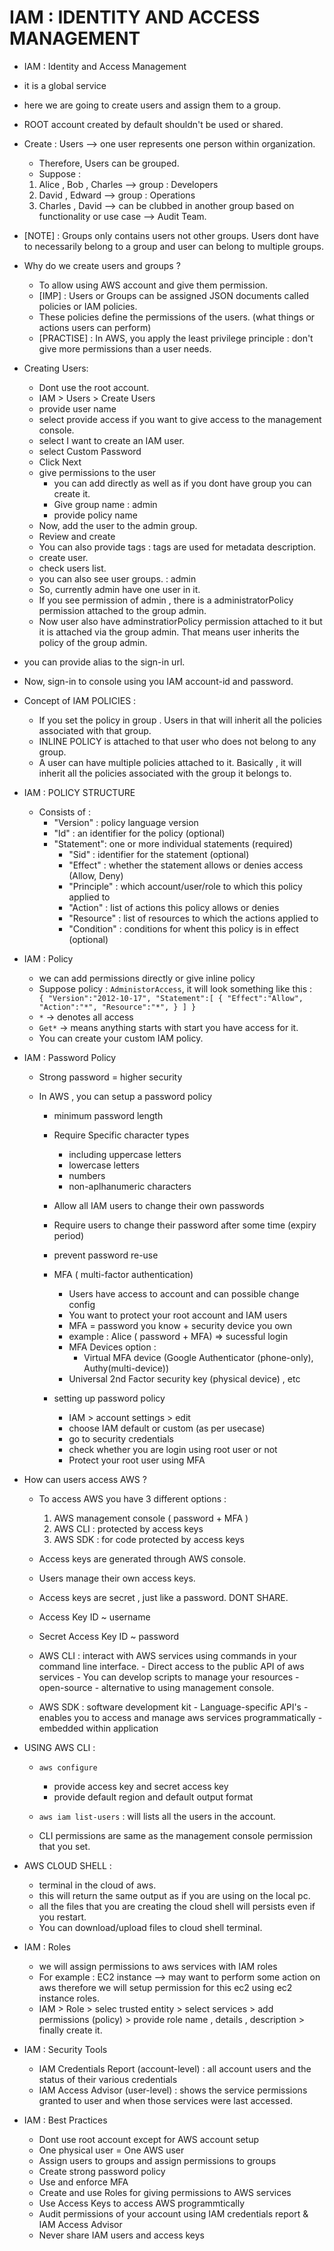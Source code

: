 # IAM : IDENTITY AND ACCESS MANAGEMENT

- IAM : Identity and Access Management
- it is a global service
- here we are going to create users and assign them to a group.
- ROOT account created by default shouldn't be used or shared.
- Create : Users --> one user represents one person within organization.

  - Therefore, Users can be grouped.
  - Suppose :

  1. Alice , Bob , Charles --> group : Developers
  2. David , Edward --> group : Operations
  3. Charles , David --> can be clubbed in another group based on functionality or use case --> Audit Team.

- [NOTE] : Groups only contains users not other groups. Users dont have to necessarily belong to a group and user can belong to multiple groups.

- Why do we create users and groups ?

  - To allow using AWS account and give them permission.
  - [IMP] : Users or Groups can be assigned JSON documents called policies or IAM policies.
  - These policies define the permissions of the users. (what things or actions users can perform)
  - [PRACTISE] : In AWS, you apply the least privilege principle : don't give more permissions than a user needs.

- Creating Users:

  - Dont use the root account.
  - IAM > Users > Create Users
  - provide user name
  - select provide access if you want to give access to the management console.
  - select I want to create an IAM user.
  - select Custom Password
  - Click Next
  - give permissions to the user
    - you can add directly as well as if you dont have group you can create it.
    - Give group name : admin
    - provide policy name
  - Now, add the user to the admin group.
  - Review and create
  - You can also provide tags : tags are used for metadata description.
  - create user.
  - check users list.
  - you can also see user groups. : admin
  - So, currently admin have one user in it.
  - If you see permission of admin , there is a administratorPolicy permission attached to the group admin.
  - Now user also have adminstratiorPolicy permission attached to it but it is attached via the group admin. That means user inherits the policy of the group admin.

- you can provide alias to the sign-in url.
- Now, sign-in to console using you IAM account-id and password.

- Concept of IAM POLICIES :

  - If you set the policy in group . Users in that will inherit all the policies associated with that group.
  - INLINE POLICY is attached to that user who does not belong to any group.
  - A user can have multiple policies attached to it. Basically , it will inherit all the policies associated with the group it belongs to.

- IAM : POLICY STRUCTURE

  - Consists of :
    - "Version" : policy language version
    - "Id" : an identifier for the policy (optional)
    - "Statement": one or more individual statements (required)
      - "Sid" : identifier for the statement (optional)
      - "Effect" : whether the statement allows or denies access (Allow, Deny)
      - "Principle" : which account/user/role to which this policy applied to
      - "Action" : list of actions this policy allows or denies
      - "Resource" : list of resources to which the actions applied to
      - "Condition" : conditions for whent this policy is in effect (optional)

- IAM : Policy

  - we can add permissions directly or give inline policy
  - Suppose policy : `AdministorAccess`, it will look something like this :
    `      {
    "Version":"2012-10-17",
    "Statement":[
        {
            "Effect":"Allow",
            "Action":"*",
            "Resource":"*",
        }
    ]
}`
  - `*` -> denotes all access
  - `Get*` -> means anything starts with start you have access for it.
  - You can create your custom IAM policy.

- IAM : Password Policy

  - Strong password = higher security
  - In AWS , you can setup a password policy

    - minimum password length
    - Require Specific character types
      - including uppercase letters
      - lowercase letters
      - numbers
      - non-aplhanumeric characters
    - Allow all IAM users to change their own passwords
    - Require users to change their password after some time (expiry period)
    - prevent password re-use

    - MFA ( multi-factor authentication)

      - Users have access to account and can possible change config
      - You want to protect your root account and IAM users
      - MFA = password you know + security device you own
      - example : Alice ( password + MFA) => sucessful login
      - MFA Devices option :
        - Virtual MFA device (Google Authenticator (phone-only), Authy(multi-device))
      - Universal 2nd Factor security key (physical device) , etc

    - setting up password policy
      - IAM > account settings > edit
      - choose IAM default or custom (as per usecase)
      - go to security credentials
      - check whether you are login using root user or not
      - Protect your root user using MFA

- How can users access AWS ?

  - To access AWS you have 3 different options :

    1. AWS management console ( password + MFA )
    2. AWS CLI : protected by access keys
    3. AWS SDK : for code protected by access keys

  - Access keys are generated through AWS console.
  - Users manage their own access keys.
  - Access keys are secret , just like a password. DONT SHARE.
  - Access Key ID ~ username
  - Secret Access Key ID ~ password

  - AWS CLI : interact with AWS services using commands in your command line interface. - Direct access to the public API of aws services - You can develop scripts to manage your resources - open-source - alternative to using management console.

  - AWS SDK : software development kit - Language-specific API's - enables you to access and manage aws services programmatically - embedded within application

- USING AWS CLI :

  - `aws configure`

    - provide access key and secret access key
    - provide default region and default output format

  - `aws iam list-users` : will lists all the users in the account.

  - CLI permissions are same as the management console permission that you set.

- AWS CLOUD SHELL :

  - terminal in the cloud of aws.
  - this will return the same output as if you are using on the local pc.
  - all the files that you are creating the cloud shell will persists even if you restart.
  - You can download/upload files to cloud shell terminal.

- IAM : Roles

  - we will assign permissions to aws services with IAM roles
  - For example : EC2 instance --> may want to perform some action on aws therefore we will setup permission for this ec2 using ec2 instance roles.
  - IAM > Role > selec trusted entity > select services > add permissions (policy) > provide role name , details , description > finally create it.

- IAM : Security Tools

  - IAM Credentials Report (account-level) : all account users and the status of their various credentials
  - IAM Access Advisor (user-level) : shows the service permissions granted to user and when those services were last accessed.

- IAM : Best Practices
  - Dont use root account except for AWS account setup
  - One physical user = One AWS user
  - Assign users to groups and assign permissions to groups
  - Create strong password policy
  - Use and enforce MFA
  - Create and use Roles for giving permissions to AWS services
  - Use Access Keys to access AWS programmtically
  - Audit permissions of your account using IAM credentials report & IAM Access Advisor
  - Never share IAM users and access keys

